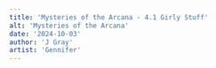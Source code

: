 ```yaml
---
title: 'Mysteries of the Arcana - 4.1 Girly Stuff'
alt: 'Mysteries of the Arcana'
date: '2024-10-03'
author: 'J Gray'
artist: 'Gennifer'
---
```

